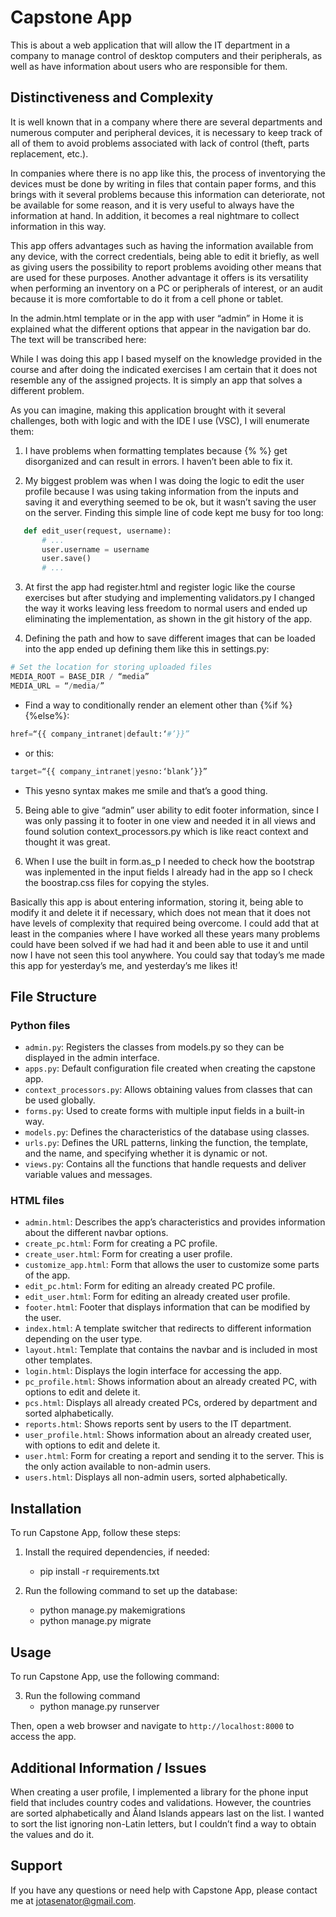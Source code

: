 # Capstone App

This is about a web application that will allow the IT department in a company to manage control of desktop computers and their peripherals, as well as have information about users who are responsible for them.

## Distinctiveness and Complexity

It is well known that in a company where there are several departments and numerous computer and peripheral devices, it is necessary to keep track of all of them to avoid problems associated with lack of control (theft, parts replacement, etc.).

In companies where there is no app like this, the process of inventorying the devices must be done by writing in files that contain paper forms, and this brings with it several problems because this information can deteriorate, not be available for some reason, and it is very useful to always have the information at hand. In addition, it becomes a real nightmare to collect information in this way.

This app offers advantages such as having the information available from any device, with the correct credentials, being able to edit it briefly, as well as giving users the possibility to report problems avoiding other means that are used for these purposes. Another advantage it offers is its versatility when performing an inventory on a PC or peripherals of interest, or an audit because it is more comfortable to do it from a cell phone or tablet.

In the admin.html template or in the app with user “admin” in Home it is explained what the different options that appear in the navigation bar do. The text will be transcribed here:

While I was doing this app I based myself on the knowledge provided in the course and after doing the indicated exercises I am certain that it does not resemble any of the assigned projects. It is simply an app that solves a different problem.

As you can imagine, making this application brought with it several challenges, both with logic and with the IDE I use (VSC), I will enumerate them:

1. I have problems when formatting templates because {% %} get disorganized and can result in errors. I haven’t been able to fix it.

2. My biggest problem was when I was doing the logic to edit the user profile because I was using taking information from the inputs and saving it and everything seemed to be ok, but it wasn’t saving the user on the server. Finding this simple line of code kept me busy for too long:

```python
   def edit_user(request, username):
       # ...
       user.username = username
       user.save()
       # ...
```

3. At first the app had register.html and register logic like the course exercises but after studying and implementing validators.py I changed the way it works leaving less freedom to normal users and ended up eliminating the implementation, as shown in the git history of the app.

4. Defining the path and how to save different images that can be loaded into the app ended up defining them like this in settings.py:

```python
# Set the location for storing uploaded files
MEDIA_ROOT = BASE_DIR / “media”
MEDIA_URL = “/media/”
```

- Find a way to conditionally render an element other than {%if %}{%else%}:

```python
href=“{{ company_intranet|default:‘#’}}”
```

- or this:

```python
target=“{{ company_intranet|yesno:‘blank’}}”
```

- This yesno syntax makes me smile and that’s a good thing.

5. Being able to give “admin” user ability to edit footer information, since I was only passing it to footer in one view and needed it in all views and found solution context_processors.py which is like react context and thought it was great.

6. When I use the built in form.as_p I needed to check how the bootstrap was inplemented in the input fields I already had in the app so I check the boostrap.css files for copying the styles.

Basically this app is about entering information, storing it, being able to modify it and delete it if necessary, which does not mean that it does not have levels of complexity that required being overcome. I could add that at least in the companies where I have worked all these years many problems could have been solved if we had had it and been able to use it and until now I have not seen this tool anywhere. You could say that today’s me made this app for yesterday’s me, and yesterday’s me likes it!

## File Structure

### Python files

- `admin.py`: Registers the classes from models.py so they can be displayed in the admin interface.
- `apps.py`: Default configuration file created when creating the capstone app.
- `context_processors.py`: Allows obtaining values from classes that can be used globally.
- `forms.py`: Used to create forms with multiple input fields in a built-in way.
- `models.py`: Defines the characteristics of the database using classes.
- `urls.py`: Defines the URL patterns, linking the function, the template, and the name, and specifying whether it is dynamic or not.
- `views.py`: Contains all the functions that handle requests and deliver variable values and messages.

### HTML files

- `admin.html`: Describes the app’s characteristics and provides information about the different navbar options.
- `create_pc.html`: Form for creating a PC profile.
- `create_user.html`: Form for creating a user profile.
- `customize_app.html`: Form that allows the user to customize some parts of the app.
- `edit_pc.html`: Form for editing an already created PC profile.
- `edit_user.html`: Form for editing an already created user profile.
- `footer.html`: Footer that displays information that can be modified by the user.
- `index.html`: A template switcher that redirects to different information depending on the user type.
- `layout.html`: Template that contains the navbar and is included in most other templates.
- `login.html`: Displays the login interface for accessing the app.
- `pc_profile.html`: Shows information about an already created PC, with options to edit and delete it.
- `pcs.html`: Displays all already created PCs, ordered by department and sorted alphabetically.
- `reports.html`: Shows reports sent by users to the IT department.
- `user_profile.html`: Shows information about an already created user, with options to edit and delete it.
- `user.html`: Form for creating a report and sending it to the server. This is the only action available to non-admin users.
- `users.html`: Displays all non-admin users, sorted alphabetically.

## Installation

To run Capstone App, follow these steps:

1. Install the required dependencies, if needed:

   - pip install -r requirements.txt

2. Run the following command to set up the database:
   - python manage.py makemigrations
   - python manage.py migrate

## Usage

To run Capstone App, use the following command:

3. Run the following command
   - python manage.py runserver

Then, open a web browser and navigate to `http://localhost:8000` to access the app.

## Additional Information / Issues

When creating a user profile, I implemented a library for the phone input field that includes country codes and validations. However, the countries are sorted alphabetically and Åland Islands appears last on the list. I wanted to sort the list ignoring non-Latin letters, but I couldn’t find a way to obtain the values and do it.

## Support

If you have any questions or need help with Capstone App, please contact me at jotasenator@gmail.com.
